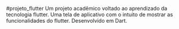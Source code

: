 #projeto_flutter
Um projeto acadêmico voltado ao aprendizado da tecnologia flutter. Uma tela de aplicativo com o intuito de mostrar as funcionalidades do flutter. Desenvolvido em Dart.
